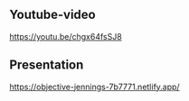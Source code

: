 ## Youtube-video
https://youtu.be/chgx64fsSJ8

## Presentation
https://objective-jennings-7b7771.netlify.app/